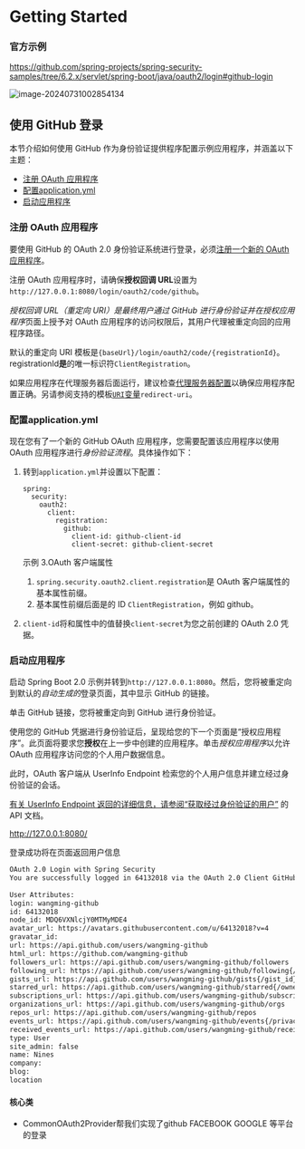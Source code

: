 # Getting Started

### 官方示例

https://github.com/spring-projects/spring-security-samples/tree/6.2.x/servlet/spring-boot/java/oauth2/login#github-login



![image-20240731002854134](/Users/maizi/Documents/0.Quick-Start/spring-security-quick-start/file/imgs/image-20240731002854134.png)

## 使用 GitHub 登录

本节介绍如何使用 GitHub 作为身份验证提供程序配置示例应用程序，并涵盖以下主题：

- [注册 OAuth 应用程序](https://github.com/spring-projects/spring-security-samples/tree/6.2.x/servlet/spring-boot/java/oauth2/login#github-register-application)
- [配置application.yml](https://github.com/spring-projects/spring-security-samples/tree/6.2.x/servlet/spring-boot/java/oauth2/login#github-application-config)
- [启动应用程序](https://github.com/spring-projects/spring-security-samples/tree/6.2.x/servlet/spring-boot/java/oauth2/login#github-boot-application)

### 注册 OAuth 应用程序

要使用 GitHub 的 OAuth 2.0 身份验证系统进行登录，必须[注册一个新的 OAuth 应用程序](https://github.com/settings/applications/new)。

注册 OAuth 应用程序时，请确保**授权回调 URL**设置为`http://127.0.0.1:8080/login/oauth2/code/github`。

*授权回调 URL（重定向 URI）是最终用户通过 GitHub 进行身份验证并在授权应用程序*页面上授予对 OAuth 应用程序的访问权限后，其用户代理被重定向回的应用程序路径。

默认的重定向 URI 模板是`{baseUrl}/login/oauth2/code/{registrationId}`。registrationId**是**的唯一标识符`ClientRegistration`。

如果应用程序在代理服务器后面运行，建议检查[代理服务器配置](https://docs.spring.io/spring-security/site/docs/current/reference/htmlsingle/#appendix-proxy-server)以确保应用程序配置正确。另请参阅支持的模板[`URI`变量](https://docs.spring.io/spring-security/site/docs/current/reference/htmlsingle/#oauth2Client-auth-code-redirect-uri)`redirect-uri`。

### 配置application.yml



现在您有了一个新的 GitHub OAuth 应用程序，您需要配置该应用程序以使用 OAuth 应用程序进行*身份验证流程*。具体操作如下：

1. 转到`application.yml`并设置以下配置：

   ```
   spring:
     security:
       oauth2:
         client:
           registration: 
             github: 
               client-id: github-client-id
               client-secret: github-client-secret
   ```

   

   示例 3.OAuth 客户端属性

   1. `spring.security.oauth2.client.registration`是 OAuth 客户端属性的基本属性前缀。
   2. 基本属性前缀后面是的 ID `ClientRegistration`，例如 github。

2. `client-id`将和属性中的值替换`client-secret`为您之前创建的 OAuth 2.0 凭据。

### 启动应用程序



启动 Spring Boot 2.0 示例并转到`http://127.0.0.1:8080`。然后，您将被重定向到默认的*自动生成的*登录页面，其中显示 GitHub 的链接。

单击 GitHub 链接，您将被重定向到 GitHub 进行身份验证。

使用您的 GitHub 凭据进行身份验证后，呈现给您的下一个页面是“授权应用程序”。此页面将要求您**授权**在上一步中创建的应用程序。单击*授权应用程序*以允许 OAuth 应用程序访问您的个人用户数据信息。

此时，OAuth 客户端从 UserInfo Endpoint 检索您的个人用户信息并建立经过身份验证的会话。

[有关 UserInfo Endpoint 返回的详细信息，请参阅“获取经过身份验证的用户”](https://developer.github.com/v3/users/#get-the-authenticated-user) 的 API 文档。

http://127.0.0.1:8080/

登录成功将在页面返回用户信息

```tex
OAuth 2.0 Login with Spring Security
You are successfully logged in 64132018 via the OAuth 2.0 Client GitHub
 
User Attributes:
login: wangming-github
id: 64132018
node_id: MDQ6VXNlcjY0MTMyMDE4
avatar_url: https://avatars.githubusercontent.com/u/64132018?v=4
gravatar_id:
url: https://api.github.com/users/wangming-github
html_url: https://github.com/wangming-github
followers_url: https://api.github.com/users/wangming-github/followers
following_url: https://api.github.com/users/wangming-github/following{/other_user}
gists_url: https://api.github.com/users/wangming-github/gists{/gist_id}
starred_url: https://api.github.com/users/wangming-github/starred{/owner}{/repo}
subscriptions_url: https://api.github.com/users/wangming-github/subscriptions
organizations_url: https://api.github.com/users/wangming-github/orgs
repos_url: https://api.github.com/users/wangming-github/repos
events_url: https://api.github.com/users/wangming-github/events{/privacy}
received_events_url: https://api.github.com/users/wangming-github/received_events
type: User
site_admin: false
name: Nines
company:
blog:
location
```

#### 核心类

* CommonOAuth2Provider帮我们实现了github  FACEBOOK GOOGLE 等平台的登录